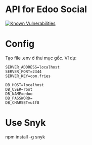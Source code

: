 # API for Edoo Social
[![Known Vulnerabilities](https://snyk.io/test/github/tutv95/hapi/badge.svg)](https://snyk.io/test/github/tutv95/hapi)

# Config

Tạo file .env ở thư mục gốc. Ví dụ:

```
SERVER_ADDRESS=localhost
SERVER_PORT=2344
SERVER_KEY=com.fries

DB_HOST=localhost
DB_USER=root
DB_NAME=edoo
DB_PASSWORD=
DB_CHARSET=utf8
```

# Use Snyk

npm install -g snyk